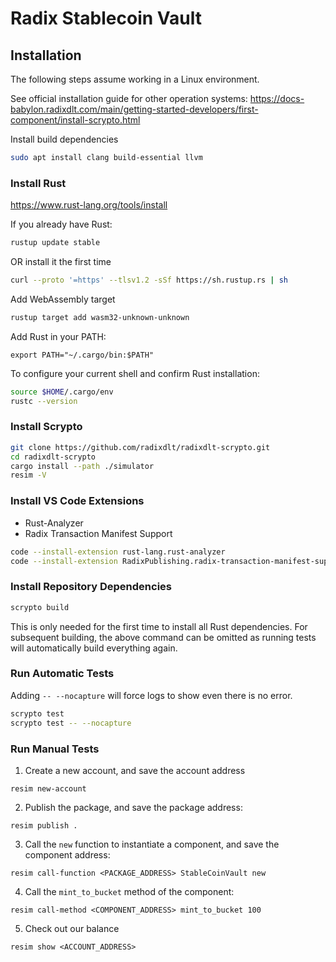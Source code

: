 # Radix Stablecoin Vault

## Installation

The following steps assume working in a Linux environment.

See official installation guide for other operation systems:
https://docs-babylon.radixdlt.com/main/getting-started-developers/first-component/install-scrypto.html

Install build dependencies

```bash
sudo apt install clang build-essential llvm
```

### Install Rust

https://www.rust-lang.org/tools/install

If you already have Rust:

```bash
rustup update stable
```

OR install it the first time

```bash
curl --proto '=https' --tlsv1.2 -sSf https://sh.rustup.rs | sh
```

Add WebAssembly target

```bash
rustup target add wasm32-unknown-unknown
```

Add Rust in your PATH:

```
export PATH="~/.cargo/bin:$PATH"
```

To configure your current shell and confirm Rust installation:

```bash
source $HOME/.cargo/env
rustc --version
```

### Install Scrypto

```bash
git clone https://github.com/radixdlt/radixdlt-scrypto.git
cd radixdlt-scrypto
cargo install --path ./simulator
resim -V
```

### Install VS Code Extensions

- Rust-Analyzer
- Radix Transaction Manifest Support

```bash
code --install-extension rust-lang.rust-analyzer
code --install-extension RadixPublishing.radix-transaction-manifest-support
```

### Install Repository Dependencies

```bash
scrypto build
```

This is only needed for the first time to install all Rust dependencies. For subsequent building, the above command can be omitted as running tests will automatically build everything again.

### Run Automatic Tests

Adding `-- --nocapture` will force logs to show even there is no error.

```bash
scrypto test
scrypto test -- --nocapture
```

### Run Manual Tests

1. Create a new account, and save the account address

```
resim new-account
```

2. Publish the package, and save the package address:

```
resim publish .
```

3. Call the `new` function to instantiate a component, and save the component address:

```
resim call-function <PACKAGE_ADDRESS> StableCoinVault new
```

4. Call the `mint_to_bucket` method of the component:

```
resim call-method <COMPONENT_ADDRESS> mint_to_bucket 100
```

5. Check out our balance

```
resim show <ACCOUNT_ADDRESS>
```
